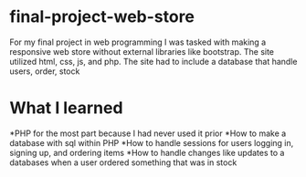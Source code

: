 # final-project-web-store
For my final project in web programming I was tasked with making a responsive web store without external libraries like bootstrap. The site utilized html, css, js, and php. The site had to include a database that handle users, order, stock
# What I learned
*PHP for the most part because I had never used it prior
*How to make a database with sql within PHP
*How to handle sessions for users logging in, signing up, and ordering items
*How to handle changes like updates to a databases when a user ordered something that was in stock
